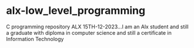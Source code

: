 # alx-low_level_programming
C programming repository ALX 15TH-12-2023...I am an Alx student and still a graduate with diploma in computer science and still a certificate in Information Technology
